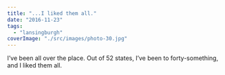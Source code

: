 ```yaml
---
title: "...I liked them all."
date: "2016-11-23"
tags: 
  - "lansingburgh"
coverImage: "./src/images/photo-30.jpg"
---
```


I’ve been all over the place. Out of 52 states, I’ve been to forty-something, and I liked them all.
